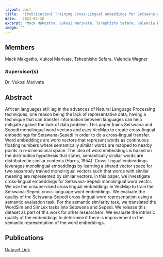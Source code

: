 ```yaml
---
layout: post
title:  "[Publication] Training Cross-Lingual embeddings for Setswana and Sepedi"
date:   2021-03-30
excerpt: "Mack Makgatho, Vukosi Marivate, Tshephisho Sefara, Valencia Wagner"
image: ""
---
```

## Members
Mack Makgatho, Vukosi Marivate, Tshephisho Sefara, Valencia Wagner
### Supervisor(s)
Dr. Vukosi Marivate

## Abstract
 African languages still lag in the advances of Natural Language Processing
techniques, one reason being the lack of representative data, having a
technique that can transfer information between languages can help mitigate
against the lack of data problem. This paper trains Setswana and Sepedi
monolingual word vectors and uses VecMap to create cross-lingual embeddings for
Setswana-Sepedi in order to do a cross-lingual transfer.
  Word embeddings are word vectors that represent words as continuous floating
numbers where semantically similar words are mapped to nearby points in
n-dimensional space. The idea of word embeddings is based on the distribution
hypothesis that states, semantically similar words are distributed in similar
contexts (Harris, 1954). Cross-lingual embeddings leverages monolingual embeddings by learning a
shared vector space for two separately trained monolingual vectors such that
words with similar meaning are represented by similar vectors. In this paper,
we investigate cross-lingual embeddings for Setswana-Sepedi monolingual word
vector. We use the unsupervised cross lingual embeddings in VecMap to train the
Setswana-Sepedi cross-language word embeddings. We evaluate the quality of the
Setswana-Sepedi cross-lingual word representation using a semantic evaluation
task. For the semantic similarity task, we translated the WordSim and SimLex
tasks into Setswana and Sepedi. We release this dataset as part of this work
for other researchers. We evaluate the intrinsic quality of the embeddings to
determine if there is improvement in the semantic representation of the word
embeddings.
## Publications
[Dataset Link](https://github.com/dsfsi/embedding-eval-data/blob/main/README.md )

